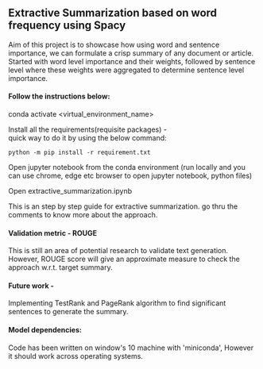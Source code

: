## Extractive Summarization based on word frequency using Spacy

Aim of this project is to showcase how using word and sentence importance, we can formulate a crisp summary of any document or article. Started with word level importance and their weights, followed by sentence level where these weights were aggregated to determine sentence level importance. 

#### Follow the instructions below: 

conda activate <virtual_environment_name>

Install all the requirements(requisite packages) -  
    quick way to do it by using the below command: 
    
    python -m pip install -r requirement.txt

Open jupyter notebook from the conda environment (run locally and you can use chrome, edge etc browser to open jupyter notebook, python files)

Open extractive_summarization.ipynb

This is an step by step guide for extractive summarization. go thru the comments to know more about the approach. 

#### Validation metric - ROUGE

This is still an area of potential research to validate text generation. However, ROUGE score will give an approximate measure to check the approach w.r.t. target summary.

#### Future work - 

Implementing TestRank and PageRank algorithm to find significant sentences to generate the summary.

#### Model dependencies: 
Code has been written on window's 10 machine with 'miniconda', However it should work across operating systems. 
